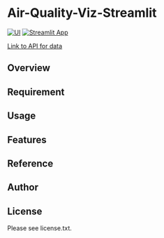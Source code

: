 # Air-Quality-Viz-Streamlit 


[![UI ](https://img.shields.io/badge/Deployed-%20---->-blue?style=for-the-badge&logo=appveyor)](https://share.streamlit.io/indrap24/air-quality-viz-streamlit/main/stations.py)
[![Streamlit App](https://static.streamlit.io/badges/streamlit_badge_black_red.svg)](https://share.streamlit.io/indrap24/air-quality-viz-streamlit/main/stations.py)

[Link to API for data](https://aqicn.org/data-platform/token-confirm/64befa1a-13bf-4e1c-8d31-c6ba242f7ed3)
## Overview


## Requirement


## Usage


## Features


## Reference


## Author


## License

Please see license.txt.
